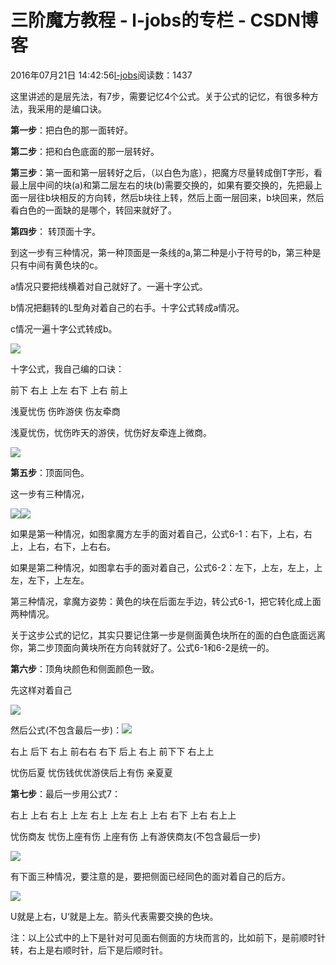 # 三阶魔方教程 - l-jobs的专栏 - CSDN博客





2016年07月21日 14:42:56[l-jobs](https://me.csdn.net/qq_26010491)阅读数：1437








这里讲述的是层先法，有7步，需要记忆4个公式。关于公式的记忆，有很多种方法，我采用的是编口诀。

**第一步**：把白色的那一面转好。

**第二步**：把和白色底面的那一层转好。 

**第三步**：第一面和第一层转好之后，（以白色为底），把魔方尽量转成倒T字形，看最上层中间的块(a)和第二层左右的块(b)需要交换的，如果有要交换的，先把最上面一层往b块相反的方向转，然后b块往上转，然后上面一层回来，b块回来，然后看白色的一面缺的是哪个，转回来就好了。

**第四步**： 转顶面十字。

到这一步有三种情况，第一种顶面是一条线的a,第二种是小于符号的b，第三种是只有中间有黄色块的c。

a情况只要把线横着对自己就好了。一遍十字公式。

b情况把翻转的L型角对着自己的右手。十字公式转成a情况。

c情况一遍十字公式转成b。

![](https://img-blog.csdn.net/20160721130701237)


十字公式，我自己编的口诀：






前下 右上 上左 右下 上右 前上

浅夏忧伤 伤昨游侠 伤友牵商

浅夏忧伤，忧伤昨天的游侠，忧伤好友牵连上微商。






![](https://img-blog.csdn.net/20160721130501548)

**第五步**：顶面同色。

这一步有三种情况，

![](https://img-blog.csdn.net/20160721131154184)![](https://img-blog.csdn.net/20160721131202621)


如果是第一种情况，如图拿魔方左手的面对着自己，公式6-1：右下，上右，右上，上右，右下，上右右。

如果是第二种情况，如图拿右手的面对着自己，公式6-2：左下，上左，左上，上左，左下，上左左。

第三种情况，拿魔方姿势：黄色的块在后面左手边，转公式6-1，把它转化成上面两种情况。

关于这步公式的记忆，其实只要记住第一步是侧面黄色块所在的面的白色底面远离你，第二步顶面向黄块所在方向转就好了。公式6-1和6-2是统一的。

**第六步**：顶角块颜色和侧面颜色一致。

先这样对着自己

![](https://img-blog.csdn.net/20160721143343321)


然后公式(不包含最后一步)：![](https://img-blog.csdn.net/20160721143351564)



右上 后下 右上 前右右 右下 后上 右上 前下下 右上上

忧伤后夏 忧伤钱优优游侠后上有伤 亲夏夏




**第七步**：最后一步用公式7：



右上 上右 右上 上左 右上 上左 右上 上右 右下 上右 右上上

忧伤商友 忧伤上座有伤 上座有伤 上有游侠商友(不包含最后一步)



![](https://img-blog.csdn.net/20160721143400408)


有下面三种情况，要注意的是，要把侧面已经同色的面对着自己的后方。

![](https://img-blog.csdn.net/20160721143407877)


U就是上右，U‘就是上左。箭头代表需要交换的色块。

注：以上公式中的上下是针对可见面右侧面的方块而言的，比如前下，是前顺时针转，右上是右顺时针，后下是后顺时针。



